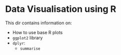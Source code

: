 # Data Visualisation using R

This dir contains information on:

* How to use base R plots
* `ggplot2` library
* `dplyr`:
    * `summarise`
